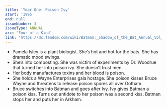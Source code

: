 ```yaml
---
title: 'Year One: Poison Ivy'
start: '1995'
end: null
issueNumber: 3
issueType: ANNUAL
arc: 'Four of a Kind'
link: 'https://dc.fandom.com/wiki/Batman:_Shadow_of_the_Bat_Annual_Vol_1_3'
---
```


- Pamela Isley is a plant biologist. She’s hot and hot for the bats. She has dramatic mood swings.
- She’s into composting. She was victim of experiments by Dr. Woodrue that turned her into poison ivy. She doesn’t trust men.
- Her body manufactures toxins and her blood is poison.
- She holds a Wayne Enterprises gala hostage. She poison kisses Bruce Wayne and threatens to release poison spores all over Gotham.
- Bruce switches into Batman and goes after Ivy. Ivy gives Batman a poison kiss. Turns out antidote to her poison was a second kiss. Batman stops her and puts her in Arkham.
